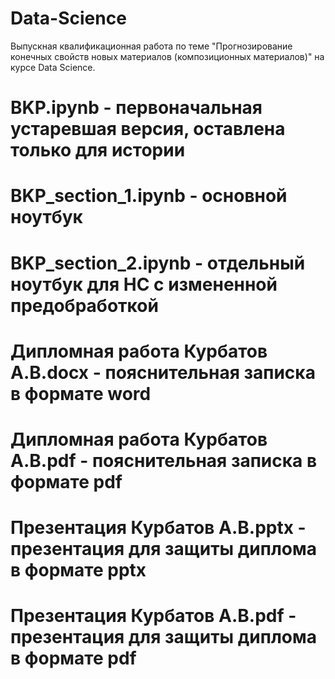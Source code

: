# Data-Science
Выпускная квалификационная работа по теме "Прогнозирование конечных свойств новых материалов (композиционных материалов)" на курсе Data Science.
# BKP.ipynb - первоначальная устаревшая версия, оставлена только для истории
# BKP_section_1.ipynb - основной ноутбук
# BKP_section_2.ipynb - отдельный ноутбук для НС с измененной предобработкой
# Дипломная работа Курбатов А.В.docx - пояснительная записка в формате word
# Дипломная работа Курбатов А.В.pdf - пояснительная записка в формате pdf
# Презентация Курбатов А.В.pptx - презентация для защиты диплома в формате pptx
# Презентация Курбатов А.В.pdf - презентация для защиты диплома в формате pdf